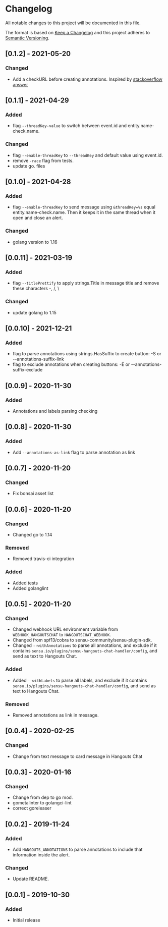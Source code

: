 # Changelog

All notable changes to this project will be documented in this file.

The format is based on [Keep a Changelog](http://keepachangelog.com/en/1.0.0/)
and this project adheres to [Semantic
Versioning](http://semver.org/spec/v2.0.0.html).

## [0.1.2] - 2021-05-20
### Changed
- Add a checkURL before creating annotations. Inspired by [stackoverflow answer](https://stackoverflow.com/questions/31480710/validate-url-with-standard-package-in-go)

## [0.1.1] - 2021-04-29
### Added 
- flag `--threadKey-value` to switch between event.id and entity.name-check.name. 

### Changed
- flag `--enable-threadKey` to `--threadKey` and default value using event.id.
- remove `-race` flag from tests.
- update go. files

## [0.1.0] - 2021-04-28
### Added 
- flag `--enable-threadKey` to send message using `&threadKey=%s` equal entity.name-check.name. Then it keeps it in the same thread when it open and close an alert.

### Changed
- golang version to 1.16

## [0.0.11] - 2021-03-19
### Added
- flag `--titlePrettify` to apply strings.Title in message title and remove these characters -, /, \

### Changed
- update golang to 1.15

## [0.0.10] - 2021-12-21
### Added
- flag to parse annotations using strings.HasSuffix to create button: -S or --annotations-suffix-link
- flag to exclude annotations when creating buttons: -E or --annotations-suffix-exclude

## [0.0.9] - 2020-11-30
### Added
- Annotations and labels parsing checking

## [0.0.8] - 2020-11-30
### Added
- Add `--annotations-as-link` flag to parse annotation as link

## [0.0.7] - 2020-11-20
### Changed
- Fix bonsai asset list


## [0.0.6] - 2020-11-20
### Changed
- Changed go to 1.14

### Removed
- Removed travis-ci integration

### Added
- Added tests
- Added golanglint


## [0.0.5] - 2020-11-20
### Changed
- Changed webhook URL environment variable from `WEBHOOK_HANGOUTSCHAT` to `HANGOUTSCHAT_WEBHOOK`.
- Changed from spf13/cobra to sensu-community/sensu-plugin-sdk. 
- Changed `--withAnnotations` to parse all annotations, and exclude if it contains `sensu.io/plugins/sensu-hangouts-chat-handler/config`, and send as text to Hangouts Chat. 

### Added
- Added `--withLabels` to parse all labels, and exclude if it contains `sensu.io/plugins/sensu-hangouts-chat-handler/config`, and send as text to Hangouts Chat.

### Removed 
- Removed annotations as link in message.

## [0.0.4] - 2020-02-25
### Changed
- Change from text message to card message in Hangouts Chat

## [0.0.3] - 2020-01-16
### Changed
- Change from dep to go mod.
- gometalinter to golangci-lint
- correct goreleaser

## [0.0.2] - 2019-11-24
### Added
- Add `HANGOUTS_ANNOTATIONS` to parse annotations to include that information inside the alert.
### Changed
- Update README.


## [0.0.1] - 2019-10-30

### Added
- Initial release